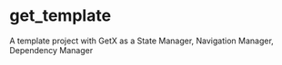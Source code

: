 # get_template
A template project with GetX as a State Manager, Navigation Manager, Dependency Manager
